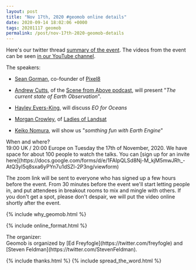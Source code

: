 ```yaml
--- 
layout: post
title: "Nov 17th, 2020 #geomob online details"
date: 2020-09-14 18:02:06 +0000
tags: 20201117 geomob
permalink: /post/nov-17th-2020-geomob-details
---
```



Here's our twitter thread [summary of the event](https://twitter.com/geomob/status/1328975388958199808). The videos from the event can be seen <a href="https://www.youtube.com/channel/UCI2eXLC6z4k4K9EvFcHfL5g">in our YouTube channel</a>. 

<div class="heading">The speakers:</div>


* [Sean Gorman](https://twitter.com/SeanGorman), co-founder of [Pixel8](https://www.pixel8.earth/)

* [Andrew Cutts](https://twitter.com/map_andrew), of the [Scene from Above podcast](http://scenefromabove.org), will present "_The current state of Earth Observation_".

* [Hayley Evers-King](https://twitter.com/HayleyEversKing), will discuss _EO for Oceans_

* [Morgan Crowley](https://twitter.com/morganahcrowley), of [Ladies of Landsat](https://twitter.com/LadiesOfLandsat)

* [Keiko Nomura](https://twitter.com/Keiko_geo), will show us "_somthing fun with Earth Engine_"


<div class="heading">When and where?</div>
19:00 UK / 20:00 Europe on Tuesday the 17th of November, 2020.
We have space for about 100 people to watch
the talks. You can [sign up for an invite here](https://docs.google.com/forms/d/e/1FAIpQLSd8Nj-M_kjM5mwJRh_-AtQ3yl5q8sxa6yPYn7u1dSZl-2P3ng/viewform)


The zoom link will be sent to everyone who has signed up a few hours before
the event. From 30 minutes before the event we'll start letting people in, and
put attendees in breakout rooms to mix and mingle with others. If you don't
get a spot, please don't despair, we will put the video online shortly
after the event.




{% include why_geomob.html %}

{% include online_format.html %}
<div class="heading">The organizer:</div>
Geomob is organized by [Ed Freyfogle](https://twitter.com/freyfogle) and
[Steven Feldman](https://twitter.com/StevenFeldman).

{% include thanks.html %}
{% include spread_the_word.html %}
